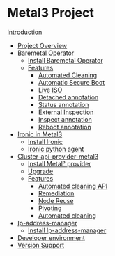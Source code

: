 # Metal3 Project

[Introduction](introduction.md)

- [Project Overview]()
- [Baremetal Operator](bmo/introduction.md)
    - [Install Baremetal Operator]()
    - [Features]()
        - [Automated Cleaning](bmo/automated_cleaning.md)
        - [Automatic Secure Boot]()
        - [Live ISO]()
        - [Detached annotation](bmo/detached_annotation.md)
        - [Status annotation](bmo/status_annotation.md)
        - [External Inspection]()
        - [Inspect annotation]()
        - [Reboot annotation](bmo/reboot_annotation.md)
- [Ironic in Metal3](ironic/introduction.md)
    - [Install Ironic]()
    - [Ironic python agent](ironic/ironic-python-agent.md)
- [Cluster-api-provider-metal3]()
    - [Install Metal³ provider](capm3/installation_guide.md)
    - [Upgrade]()
    - [Features]()
        - [Automated cleaning API]()
        - [Remediation](capm3/remediaton.md)
        - [Node Reuse](capm3/node_reuse.md)
        - [Pivoting](capm3/pivoting.md)
        - [Automated cleaning](capm3/automated_cleaning.md)
- [Ip-address-manager](ipam/ipam.md)
    - [Install Ip-address-manager]()
- [Developer environment]()
- [Version Support](version_support.md)
